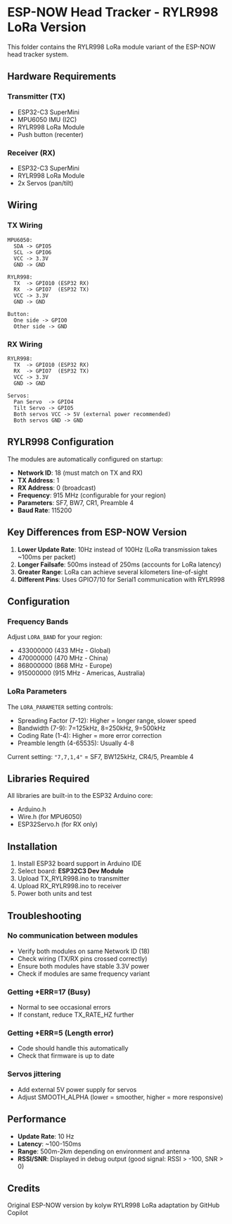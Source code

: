 # ESP-NOW Head Tracker - RYLR998 LoRa Version

This folder contains the RYLR998 LoRa module variant of the ESP-NOW head tracker system.

## Hardware Requirements

### Transmitter (TX)
- ESP32-C3 SuperMini
- MPU6050 IMU (I2C)
- RYLR998 LoRa Module
- Push button (recenter)

### Receiver (RX)
- ESP32-C3 SuperMini
- RYLR998 LoRa Module
- 2x Servos (pan/tilt)

## Wiring

### TX Wiring
```
MPU6050:
  SDA -> GPIO5
  SCL -> GPIO6
  VCC -> 3.3V
  GND -> GND

RYLR998:
  TX  -> GPIO10 (ESP32 RX)
  RX  -> GPIO7  (ESP32 TX)
  VCC -> 3.3V
  GND -> GND

Button:
  One side -> GPIO0
  Other side -> GND
```

### RX Wiring
```
RYLR998:
  TX  -> GPIO10 (ESP32 RX)
  RX  -> GPIO7  (ESP32 TX)
  VCC -> 3.3V
  GND -> GND

Servos:
  Pan Servo  -> GPIO4
  Tilt Servo -> GPIO5
  Both servos VCC -> 5V (external power recommended)
  Both servos GND -> GND
```

## RYLR998 Configuration

The modules are automatically configured on startup:

- **Network ID**: 18 (must match on TX and RX)
- **TX Address**: 1
- **RX Address**: 0 (broadcast)
- **Frequency**: 915 MHz (configurable for your region)
- **Parameters**: SF7, BW7, CR1, Preamble 4
- **Baud Rate**: 115200

## Key Differences from ESP-NOW Version

1. **Lower Update Rate**: 10Hz instead of 100Hz (LoRa transmission takes ~100ms per packet)
2. **Longer Failsafe**: 500ms instead of 250ms (accounts for LoRa latency)
3. **Greater Range**: LoRa can achieve several kilometers line-of-sight
4. **Different Pins**: Uses GPIO7/10 for Serial1 communication with RYLR998

## Configuration

### Frequency Bands
Adjust `LORA_BAND` for your region:
- 433000000 (433 MHz - Global)
- 470000000 (470 MHz - China)
- 868000000 (868 MHz - Europe)
- 915000000 (915 MHz - Americas, Australia)

### LoRa Parameters
The `LORA_PARAMETER` setting controls:
- Spreading Factor (7-12): Higher = longer range, slower speed
- Bandwidth (7-9): 7=125kHz, 8=250kHz, 9=500kHz
- Coding Rate (1-4): Higher = more error correction
- Preamble length (4-65535): Usually 4-8

Current setting: `"7,7,1,4"` = SF7, BW125kHz, CR4/5, Preamble 4

## Libraries Required

All libraries are built-in to the ESP32 Arduino core:
- Arduino.h
- Wire.h (for MPU6050)
- ESP32Servo.h (for RX only)

## Installation

1. Install ESP32 board support in Arduino IDE
2. Select board: **ESP32C3 Dev Module**
3. Upload TX_RYLR998.ino to transmitter
4. Upload RX_RYLR998.ino to receiver
5. Power both units and test

## Troubleshooting

### No communication between modules
- Verify both modules on same Network ID (18)
- Check wiring (TX/RX pins crossed correctly)
- Ensure both modules have stable 3.3V power
- Check if modules are same frequency variant

### Getting +ERR=17 (Busy)
- Normal to see occasional errors
- If constant, reduce TX_RATE_HZ further

### Getting +ERR=5 (Length error)
- Code should handle this automatically
- Check that firmware is up to date

### Servos jittering
- Add external 5V power supply for servos
- Adjust SMOOTH_ALPHA (lower = smoother, higher = more responsive)

## Performance

- **Update Rate**: 10 Hz
- **Latency**: ~100-150ms
- **Range**: 500m-2km depending on environment and antenna
- **RSSI/SNR**: Displayed in debug output (good signal: RSSI > -100, SNR > 0)

## Credits

Original ESP-NOW version by kolyw
RYLR998 LoRa adaptation by GitHub Copilot
